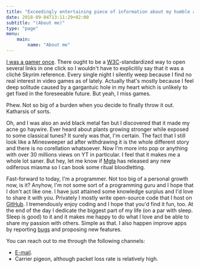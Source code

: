 ```yaml
---
title: "Exceedingly entertaining piece of information about my humble and awe-inspiring persona"
date: 2018-09-04T13:11:29+02:00
subtitle: "(About me)"
type: "page"
menu: 
    main:
        name: "About me"
---
```

[I was a gamer once](/reviews/). There ought to be a [W3C](https://www.w3.org/)-standardized way to open several links in one click so I wouldn't have to explicitily say that it was a cliché Skyrim reference. Every single night I silently weep because I find no real interest in video games as of lately. Actually that's mostly because I feel deep solitude caused by a gargantuic hole in my heart which is unlikely to get fixed in the foreseeable future. But yeah, I miss games.

Phew. Not so big of a burden when you decide to finally throw it out. Katharsis of sorts.

Oh, and I was also an avid black metal fan but I discovered that it made my acne go haywire. Ever heard about plants growing stronger while exposed to some classical tunes? It surely was that, I'm certain. The fact that I still look like a Minesweeper ad after withdrawing it is the whole different story and there is no corellation whatsoever. Now I'm more into pop or anything with over 30 millions views on YT in particular. I feel that it makes me a whole lot saner. But hey, let me know if [Mgła](https://www.youtube.com/watch?v=Dt5_hI3ySCw) has released any new odiferous miasma so I can book some ritual bloodletting.

Fast-forward to today, I'm a programmer. Not too big of a personal growth now, is it? Anyhow, I'm not some sort of a programming guru and I hope that I don't act like one. I have just attained some knowledge surplus and I'd love to share it with you. Privately I mostly write open-source code that I host on [GitHub](https://github.com/izdwuut). I tremendously enjoy coding and I hope that you'd find it fun, too. At the end of the day I dedicate the biggest part of my life (on a par with sleep. Sleep is good) to it and it makes me happy to do what I love and be able to share my passion with others. Simple as that. I also happen improve apps by reporting [bugs](/bugs/) and proposing new features.

You can reach out to me through the following channels:

* [E-mail](mailto:izdwuut@gmail.com).
* Carrier pigeon, although packet loss rate is relatively high.